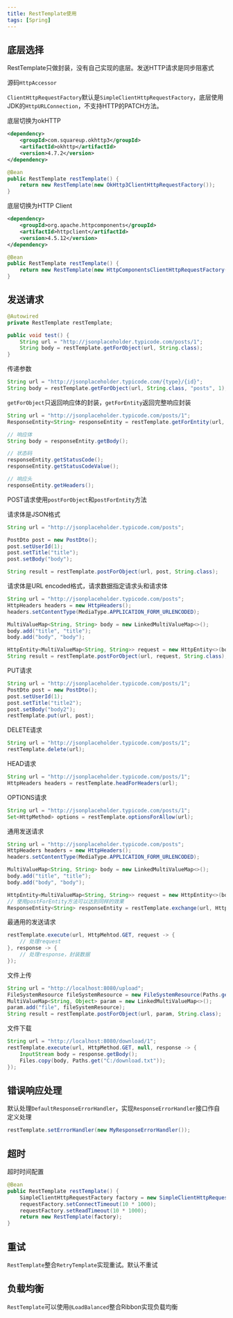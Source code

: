 ```yaml
---
title: RestTemplate使用
tags: [Spring]
---
```


## 底层选择

RestTemplate只做封装，没有自己实现的底层。发送HTTP请求是同步阻塞式

源码`HttpAccessor`

`ClientHttpRequestFactory`默认是`SimpleClientHttpRequestFactory`，底层使用JDK的`HttpURLConnection`，不支持HTTP的PATCH方法。

底层切换为okHTTP

```xml
<dependency>
    <groupId>com.squareup.okhttp3</groupId>
    <artifactId>okhttp</artifactId>
    <version>4.7.2</version>
</dependency>
```

```java
@Bean
public RestTemplate restTemplate() {
    return new RestTemplate(new OkHttp3ClientHttpRequestFactory());
}
```

底层切换为HTTP Client

```xml
<dependency>
    <groupId>org.apache.httpcomponents</groupId>
    <artifactId>httpclient</artifactId>
    <version>4.5.12</version>
</dependency>
```

```java
@Bean
public RestTemplate restTemplate() {
    return new RestTemplate(new HttpComponentsClientHttpRequestFactory());
}
```

## 发送请求

```java
@Autowired
private RestTemplate restTemplate;

public void test() {
    String url = "http://jsonplaceholder.typicode.com/posts/1";
    String body = restTemplate.getForObject(url, String.class);
}
```

传递参数
```java
String url = "http://jsonplaceholder.typicode.com/{type}/{id}";
String body = restTemplate.getForObject(url, String.class, "posts", 1);
```

`getForObject`只返回响应体的封装，`getForEntity`返回完整响应封装

```java
String url = "http://jsonplaceholder.typicode.com/posts/1";
ResponseEntity<String> responseEntity = restTemplate.getForEntity(url, String.class);

// 响应体
String body = responseEntity.getBody();

// 状态码
responseEntity.getStatusCode();
responseEntity.getStatusCodeValue();

// 响应头
responseEntity.getHeaders();
```

POST请求使用`postForObject`和`postForEntity`方法

请求体是JSON格式
```java
String url = "http://jsonplaceholder.typicode.com/posts";

PostDto post = new PostDto();
post.setUserId(1);
post.setTitle("title");
post.setBody("body");

String result = restTemplate.postForObject(url, post, String.class);
```

请求体是URL encoded格式，请求数据指定请求头和请求体
```java
String url = "http://jsonplaceholder.typicode.com/posts";
HttpHeaders headers = new HttpHeaders();
headers.setContentType(MediaType.APPLICATION_FORM_URLENCODED);

MultiValueMap<String, String> body = new LinkedMultiValueMap<>();
body.add("title", "title");
body.add("body", "body");

HttpEntity<MultiValueMap<String, String>> request = new HttpEntity<>(body, headers);
String result = restTemplate.postForObject(url, request, String.class);
```

PUT请求
```java
String url = "http://jsonplaceholder.typicode.com/posts/1";
PostDto post = new PostDto();
post.setUserId(1);
post.setTitle("title2");
post.setBody("body2");
restTemplate.put(url, post);
```

DELETE请求
```java
String url = "http://jsonplaceholder.typicode.com/posts/1";
restTemplate.delete(url);
```

HEAD请求
```java
String url = "http://jsonplaceholder.typicode.com/posts/1";
HttpHeaders headers = restTemplate.headForHeaders(url);
```

OPTIONS请求
```java
String url = "http://jsonplaceholder.typicode.com/posts/1";
Set<HttpMethod> options = restTemplate.optionsForAllow(url);
```

通用发送请求
```java
String url = "http://jsonplaceholder.typicode.com/posts";
HttpHeaders headers = new HttpHeaders();
headers.setContentType(MediaType.APPLICATION_FORM_URLENCODED);

MultiValueMap<String, String> body = new LinkedMultiValueMap<>();
body.add("title", "title");
body.add("body", "body");

HttpEntity<MultiValueMap<String, String>> request = new HttpEntity<>(body, headers);
// 使用postForEntity方法可以达到同样的效果
ResponseEntity<String> responseEntity = restTemplate.exchange(url, HttpMethod.POST, request, String.class);
```

最通用的发送请求
```java
restTemplate.execute(url, HttpMehtod.GET, request -> {
    // 处理request
}, response -> {
    // 处理response，封装数据
});
```

文件上传
```java
String url = "http://localhost:8080/upload";
FileSystemResource fileSystemResource = new FileSystemResource(Paths.get("C:/test.txt"));
MultiValueMap<String, Object> param = new LinkedMultiValueMap<>();
param.add("file", fileSystemResource);
String result = restTemplate.postForObject(url, param, String.class);
```

文件下载
```java
String url = "http://localhost:8080/download/1";
restTemplate.execute(url, HttpMethod.GET, null, response -> {
    InputStream body = response.getBody();
    Files.copy(body, Paths.get("C:/download.txt"));
});
```

## 错误响应处理

默认处理`DefaultResponseErrorHandler`，实现`ResponseErrorHandler`接口作自定义处理

```java
restTemplate.setErrorHandler(new MyResponseErrorHandler());
```

## 超时

超时时间配置
```java
@Bean
public RestTemplate restTemplate() {
    SimpleClientHttpRequestFactory factory = new SimpleClientHttpRequestFactory();
    requestFactory.setConnectTimeout(10 * 1000);  
    requestFactory.setReadTimeout(10 * 1000);
    return new RestTemplate(factory);
}
```

## 重试

`RestTemplate`整合`RetryTemplate`实现重试。默认不重试

## 负载均衡

`RestTemplate`可以使用`@LoadBalanced`整合Ribbon实现负载均衡